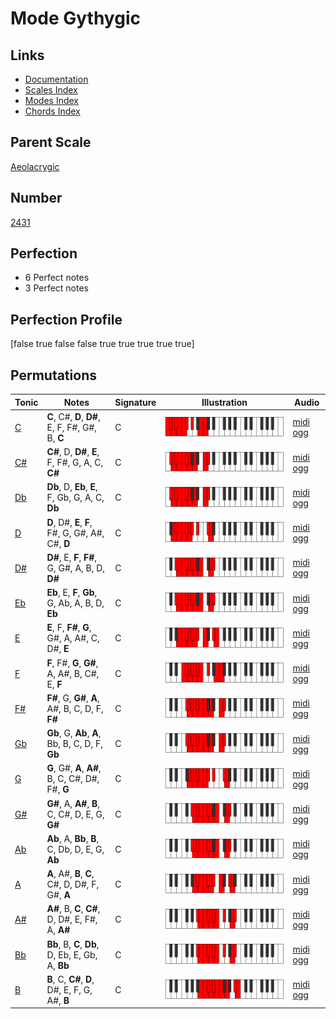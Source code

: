 # Mode Gythygic

## Links

- [Documentation](index.md)
- [Scales Index](Scales.md)
- [Modes Index](Modes.md)
- [Chords Index](Chords.md)

## Parent Scale

[Aeolacrygic](ScaleAeolacrygic.md)

## Number

[2431](https://ianring.com/musictheory/scales/2431)

## Perfection

- 6 Perfect notes
- 3 Perfect notes

## Perfection Profile

[false true false false true true true true true]

## Permutations

| Tonic | Notes | Signature | Illustration | Audio |
|-------|-------|-----------|--------------|-------|
| [C](ModeCNaturalGythygic.md) | **C**, C#, **D**, **D#**, E, F, F#, G#, B, **C** | C | ![CNaturalGythygic](ModeCNaturalGythygic.png) | [midi](ModeCNaturalGythygic.mid) [ogg](ModeCNaturalGythygic.ogg) |
| [C#](ModeCSharpGythygic.md) | **C#**, D, **D#**, **E**, F, F#, G, A, C, **C#** | C | ![CSharpGythygic](ModeCSharpGythygic.png) | [midi](ModeCSharpGythygic.mid) [ogg](ModeCSharpGythygic.ogg) |
| [Db](ModeDFlatGythygic.md) | **Db**, D, **Eb**, **E**, F, Gb, G, A, C, **Db** | C | ![DFlatGythygic](ModeDFlatGythygic.png) | [midi](ModeDFlatGythygic.mid) [ogg](ModeDFlatGythygic.ogg) |
| [D](ModeDNaturalGythygic.md) | **D**, D#, **E**, **F**, F#, G, G#, A#, C#, **D** | C | ![DNaturalGythygic](ModeDNaturalGythygic.png) | [midi](ModeDNaturalGythygic.mid) [ogg](ModeDNaturalGythygic.ogg) |
| [D#](ModeDSharpGythygic.md) | **D#**, E, **F**, **F#**, G, G#, A, B, D, **D#** | C | ![DSharpGythygic](ModeDSharpGythygic.png) | [midi](ModeDSharpGythygic.mid) [ogg](ModeDSharpGythygic.ogg) |
| [Eb](ModeEFlatGythygic.md) | **Eb**, E, **F**, **Gb**, G, Ab, A, B, D, **Eb** | C | ![EFlatGythygic](ModeEFlatGythygic.png) | [midi](ModeEFlatGythygic.mid) [ogg](ModeEFlatGythygic.ogg) |
| [E](ModeENaturalGythygic.md) | **E**, F, **F#**, **G**, G#, A, A#, C, D#, **E** | C | ![ENaturalGythygic](ModeENaturalGythygic.png) | [midi](ModeENaturalGythygic.mid) [ogg](ModeENaturalGythygic.ogg) |
| [F](ModeFNaturalGythygic.md) | **F**, F#, **G**, **G#**, A, A#, B, C#, E, **F** | C | ![FNaturalGythygic](ModeFNaturalGythygic.png) | [midi](ModeFNaturalGythygic.mid) [ogg](ModeFNaturalGythygic.ogg) |
| [F#](ModeFSharpGythygic.md) | **F#**, G, **G#**, **A**, A#, B, C, D, F, **F#** | C | ![FSharpGythygic](ModeFSharpGythygic.png) | [midi](ModeFSharpGythygic.mid) [ogg](ModeFSharpGythygic.ogg) |
| [Gb](ModeGFlatGythygic.md) | **Gb**, G, **Ab**, **A**, Bb, B, C, D, F, **Gb** | C | ![GFlatGythygic](ModeGFlatGythygic.png) | [midi](ModeGFlatGythygic.mid) [ogg](ModeGFlatGythygic.ogg) |
| [G](ModeGNaturalGythygic.md) | **G**, G#, **A**, **A#**, B, C, C#, D#, F#, **G** | C | ![GNaturalGythygic](ModeGNaturalGythygic.png) | [midi](ModeGNaturalGythygic.mid) [ogg](ModeGNaturalGythygic.ogg) |
| [G#](ModeGSharpGythygic.md) | **G#**, A, **A#**, **B**, C, C#, D, E, G, **G#** | C | ![GSharpGythygic](ModeGSharpGythygic.png) | [midi](ModeGSharpGythygic.mid) [ogg](ModeGSharpGythygic.ogg) |
| [Ab](ModeAFlatGythygic.md) | **Ab**, A, **Bb**, **B**, C, Db, D, E, G, **Ab** | C | ![AFlatGythygic](ModeAFlatGythygic.png) | [midi](ModeAFlatGythygic.mid) [ogg](ModeAFlatGythygic.ogg) |
| [A](ModeANaturalGythygic.md) | **A**, A#, **B**, **C**, C#, D, D#, F, G#, **A** | C | ![ANaturalGythygic](ModeANaturalGythygic.png) | [midi](ModeANaturalGythygic.mid) [ogg](ModeANaturalGythygic.ogg) |
| [A#](ModeASharpGythygic.md) | **A#**, B, **C**, **C#**, D, D#, E, F#, A, **A#** | C | ![ASharpGythygic](ModeASharpGythygic.png) | [midi](ModeASharpGythygic.mid) [ogg](ModeASharpGythygic.ogg) |
| [Bb](ModeBFlatGythygic.md) | **Bb**, B, **C**, **Db**, D, Eb, E, Gb, A, **Bb** | C | ![BFlatGythygic](ModeBFlatGythygic.png) | [midi](ModeBFlatGythygic.mid) [ogg](ModeBFlatGythygic.ogg) |
| [B](ModeBNaturalGythygic.md) | **B**, C, **C#**, **D**, D#, E, F, G, A#, **B** | C | ![BNaturalGythygic](ModeBNaturalGythygic.png) | [midi](ModeBNaturalGythygic.mid) [ogg](ModeBNaturalGythygic.ogg) |
